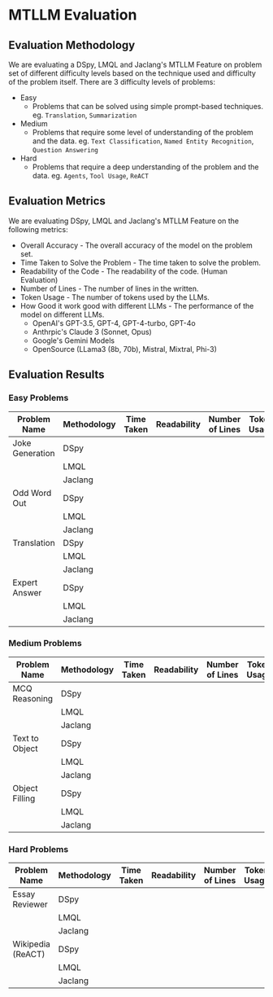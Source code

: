 # MTLLM Evaluation

## Evaluation Methodology
We are evaluating a DSpy, LMQL and Jaclang's MTLLM Feature on problem set of different difficulty levels based on the
technique used and difficulty of the problem itself. There are 3 difficulty levels of problems:
- Easy
    - Problems that can be solved using simple prompt-based techniques. eg. `Translation`, `Summarization`
- Medium
    - Problems that require some level of understanding of the problem and the data. eg. `Text Classification`, `Named Entity Recognition`, `Question Answering`
- Hard
    - Problems that require a deep understanding of the problem and the data. eg. `Agents`, `Tool Usage`, `ReACT`

## Evaluation Metrics
We are evaluating DSpy, LMQL and Jaclang's MTLLM Feature on the following metrics:
- Overall Accuracy - The overall accuracy of the model on the problem set.
- Time Taken to Solve the Problem - The time taken to solve the problem.
- Readability of the Code - The readability of the code. (Human Evaluation)
- Number of Lines - The number of lines in the written.
- Token Usage - The number of tokens used by the LLMs.
- How Good it work good with different LLMs - The performance of the model on different LLMs.
    - OpenAI's GPT-3.5, GPT-4, GPT-4-turbo, GPT-4o
    - Anthrpic's Claude 3 (Sonnet, Opus)
    - Google's Gemini Models
    - OpenSource (LLama3 (8b, 70b), Mistral, Mixtral, Phi-3)

## Evaluation Results

### Easy Problems

| Problem Name | Methodology | Time Taken | Readability | Number of Lines | Token Usage | 
| ------------ | ----------- | ---------- | ----------- | --------------- | ----------- |
| Joke Generation | DSpy |  |  |  |  |  |
| | LMQL |  |  |  |  |  |
|  | Jaclang |  |  |  |  |  |
| Odd Word Out | DSpy |  |  |  |  |  |
|  | LMQL |  |  |  |  |  |
|  | Jaclang |  |  |  |  |  |
| Translation | DSpy |  |  |  |  |  |
|  | LMQL |  |  |  |  |  |
|  | Jaclang |  |  |  |  |  |
| Expert Answer | DSpy |  |  |  |  |  |
|  | LMQL |  |  |  |  |  |
|  | Jaclang |  |  |  |  |  |

### Medium Problems

| Problem Name | Methodology | Time Taken | Readability | Number of Lines | Token Usage | 
| ------------ | ----------- | ---------- | ----------- | --------------- | ----------- |
| MCQ Reasoning | DSpy |  |  |  |  |  |
| | LMQL |  |  |  |  |  |
|  | Jaclang |  |  |  |  |  |
| Text to Object | DSpy |  |  |  |  |  |
|  | LMQL |  |  |  |  |  |
|  | Jaclang |  |  |  |  |  |
| Object Filling | DSpy |  |  |  |  |  |
|  | LMQL |  |  |  |  |  |
|  | Jaclang |  |  |  |  |  |

### Hard Problems

| Problem Name | Methodology | Time Taken | Readability | Number of Lines | Token Usage | 
| ------------ | ----------- | ---------- | ----------- | --------------- | ----------- |
| Essay Reviewer | DSpy |  |  |  |  |  |
| | LMQL |  |  |  |  |  |
|  | Jaclang |  |  |  |  |  |
| Wikipedia (ReACT) | DSpy |  |  |  |  |  |
|  | LMQL |  |  |  |  |  |
|  | Jaclang |  |  |  |  |  |